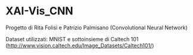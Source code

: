 # XAI-Vis_CNN
Progetto di Rita Folisi e Patrizio Palmisano (Convolutional Neural Network)


Dataset utilizzati: MNIST e sottoinsieme di Caltech 101 (http://www.vision.caltech.edu/Image_Datasets/Caltech101/)

